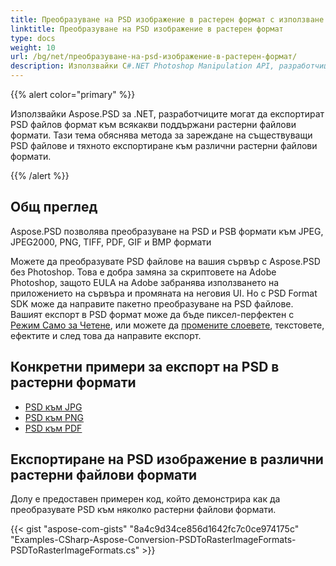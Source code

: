 ```yaml
---
title: Преобразуване на PSD изображение в растерен формат с използване на C#
linktitle: Преобразуване на PSD изображение в растерен формат
type: docs
weight: 10
url: /bg/net/преобразуване-на-psd-изображение-в-растерен-формат/
description: Използвайки C#.NET Photoshop Manipulation API, разработчиците могат да експортират PSD и PSB формати към JPEG, JPEG2000, PNG, TIFF, PDF, GIF и BMP формати.
---
```


{{% alert color="primary" %}} 

Използвайки Aspose.PSD за .NET, разработчиците могат да експортират PSD файлов формат към всякакви поддържани растерни файлови формати. Тази тема обяснява метода за зареждане на съществуващи PSD файлове и тяхното експортиране към различни растерни файлови формати.

{{% /alert %}} 
## **Общ преглед**
Aspose.PSD позволява преобразуване на PSD и PSB формати към JPEG, JPEG2000, PNG, TIFF, PDF, GIF и BMP формати

Можете да преобразувате PSD файлове на вашия сървър с Aspose.PSD без Photoshop. Това е добра замяна за скриптовете на Adobe Photoshop, защото EULA на Adobe забранява използването на приложението на сървъра и промяната на неговия UI. Но с PSD Format SDK може да направите пакетно преобразуване на PSD файлове. Вашият експорт в PSD формат може да бъде пиксел-перфектен с [Режим Само за Четене](https://reference.aspose.com/psd/net/aspose.psd.imageloadoptions/psdloadoptions/properties/readonlymode), или можете да [промените слоевете](/psd/bg/net/manipulating-adobe-photoshop-formats/), текстовете, ефектите и след това да направите експорт.
## **Конкретни примери за експорт на PSD в растерни формати**
- [PSD към JPG](/psd/bg/net/psd-to-jpg/)
- [PSD към PNG](/psd/bg/net/psd-to-png/)
- [PSD към PDF](/psd/bg/net/psd-to-pdf/)
## **Експортиране на PSD изображение в различни растерни файлови формати**
Долу е предоставен примерен код, който демонстрира как да преобразувате PSD към няколко растерни файлови формати.

{{< gist "aspose-com-gists" "8a4c9d34ce856d1642fc7c0ce974175c" "Examples-CSharp-Aspose-Conversion-PSDToRasterImageFormats-PSDToRasterImageFormats.cs" >}}